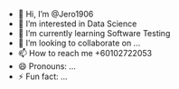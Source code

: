 - 👋 Hi, I’m @Jero1906
- 👀 I’m interested in Data Science
- 🌱 I’m currently learning Software Testing
- 💞️ I’m looking to collaborate on ...
- 📫 How to reach me +60102722053
- 😄 Pronouns: ...
- ⚡ Fun fact: ...

<!---
Jero1906/Jero1906 is a ✨ special ✨ repository because its `README.md` (this file) appears on your GitHub profile.
You can click the Preview link to take a look at your changes.
--->
